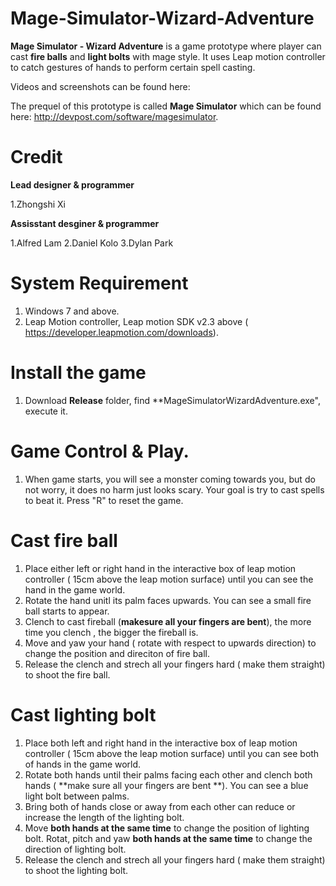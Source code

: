 # Mage-Simulator-Wizard-Adventure

**Mage Simulator - Wizard Adventure** is a game prototype where player can cast **fire balls** and **light bolts** with mage style. It uses Leap motion controller to catch gestures of hands to perform certain spell casting.

Videos and screenshots can be found here:

The prequel of this prototype is called **Mage Simulator** which can be found here: http://devpost.com/software/magesimulator.

# Credit

**Lead designer & programmer**

1.Zhongshi Xi

**Assisstant desginer & programmer**

1.Alfred Lam
2.Daniel Kolo
3.Dylan Park

# System Requirement

1. Windows 7 and above.
2. Leap Motion controller, Leap motion SDK v2.3 above ( https://developer.leapmotion.com/downloads).

# Install the game
1. Download **Release** folder, find **MageSimulatorWizardAdventure.exe", execute it.


# Game Control & Play.

1. When game starts, you will see a monster coming towards you, but do not worry, it does no harm just looks scary.
Your goal is try to cast spells to beat it. Press "R" to reset the game.

# Cast fire ball

1. Place either left or right hand in the interactive box of leap motion controller ( 15cm above the leap motion surface) until you can 
see the hand in the game world.
2. Rotate the hand unitl its palm faces upwards. You can see a small fire ball starts to appear.
3. Clench to cast fireball (**makesure all your fingers are bent**), the more time you clench , the bigger the fireball is.
4. Move and yaw your hand ( rotate with respect to upwards direction) to change the position and direciton of fire ball.
5. Release the clench and strech all your fingers hard ( make them straight) to shoot the fire ball.

# Cast lighting bolt

1. Place both left and right hand in the interactive box of leap motion controller ( 15cm above the leap motion surface) until you can 
see both of hands in the game world.
2. Rotate both hands until their palms facing each other and clench both hands ( **make sure all your fingers are bent **). You can see a blue light bolt between palms.
3. Bring both of hands close or away from each other can reduce or increase the length of the lighting bolt.
4. Move **both hands at the same time** to change the position of lighting bolt. Rotat, pitch and yaw **both hands at the same time** to change the direction of lighting bolt.
5. Release the clench and strech all your fingers hard ( make them straight) to shoot the lighting bolt.
